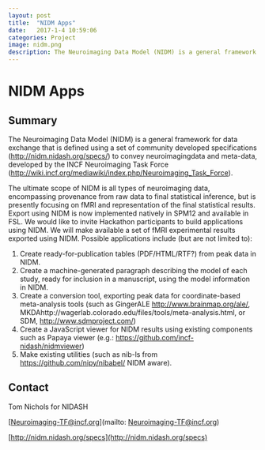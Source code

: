 ```yaml
---
layout: post
title:  "NIDM Apps"
date:   2017-1-4 10:59:06
categories: Project
image: nidm.png
description: The Neuroimaging Data Model (NIDM) is a general framework for data exchange that is defined using a set of community developed specifications to convey neuroimagingdata and meta-data, developed by the INCF Neuroimaging Task Force.
---
```

# NIDM Apps

## Summary
The Neuroimaging Data Model (NIDM) is a general framework for data exchange that is defined using a set of community developed specifications (http://nidm.nidash.org/specs/) to convey neuroimagingdata and meta-data, developed by the INCF Neuroimaging Task Force (http://wiki.incf.org/mediawiki/index.php/Neuroimaging_Task_Force).

The ultimate scope of NIDM is all types of neuroimaging data, encompassing provenance from raw data to final statistical inference, but is presently focusing on fMRI and representation of the final statistical results. Export using NIDM is now implemented natively in SPM12 and available in FSL.
We would like to invite Hackathon participants to build applications using NIDM. We will make available a set of fMRI experimental results exported using NIDM. Possible applications include (but are not limited to):

1. Create ready-for-publication tables (PDF/HTML/RTF?) from peak data in NIDM.
2. Create a machine-generated paragraph describing the model of each study, ready for inclusion in a manuscript, using the model information in NIDM.
3. Create a conversion tool, exporting peak data for coordinate-based meta-analysis tools (such as GingerALE http://www.brainmap.org/ale/, MKDAhttp://wagerlab.colorado.edu/files/tools/meta-analysis.html, or SDM, http://www.sdmproject.com/)
4. Create a JavaScript viewer for NIDM results using existing components such as Papaya viewer (e.g.: https://github.com/incf-nidash/nidmviewer)
5. Make existing utilities (such as nib-ls from https://github.com/nipy/nibabel/ NIDM aware).

## Contact

Tom Nichols for NIDASH

[Neuroimaging-TF@incf.org](mailto: Neuroimaging-TF@incf.org)

[http://nidm.nidash.org/specs](http://nidm.nidash.org/specs)
